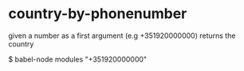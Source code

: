 # country-by-phonenumber

given a number as a first argument (e.g +351920000000) returns the country

$ babel-node modules "+351920000000"
